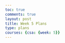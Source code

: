 ```yaml
---
toc: true
comments: true
layout: post
title: Week 5 Plans
type: plans
courses: {csa: {week: 5}}
---
```


